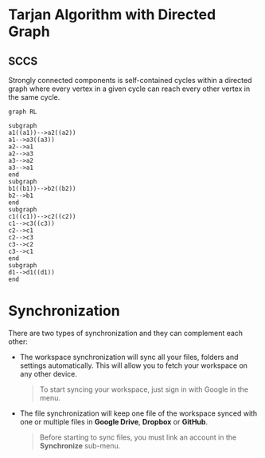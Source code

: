 # Tarjan Algorithm with Directed Graph

## SCCS
Strongly connected components is self-contained cycles within a directed graph where every vertex in a given cycle can reach every other vertex in the same cycle. 


```mermaid
graph RL

subgraph 
a1((a1))-->a2((a2))
a1-->a3((a3))
a2-->a1
a2-->a3
a3-->a2
a3-->a1
end
subgraph 
b1((b1))-->b2((b2))
b2-->b1
end
subgraph 
c1((c1))-->c2((c2))
c1-->c3((c3))
c2-->c1
c2-->c3
c3-->c2
c3-->c1
end
subgraph 
d1-->d1((d1))
end

```

# Synchronization
There are two types of synchronization and they can complement each other:

- The workspace synchronization will sync all your files, folders and settings automatically. This will allow you to fetch your workspace on any other device.
	> To start syncing your workspace, just sign in with Google in the menu.

- The file synchronization will keep one file of the workspace synced with one or multiple files in **Google Drive**, **Dropbox** or **GitHub**.
	> Before starting to sync files, you must link an account in the **Synchronize** sub-menu.




<!--stackedit_data:
eyJoaXN0b3J5IjpbMTczMDc5NDExNCwtMTQ3NjM3ODg1MV19
-->